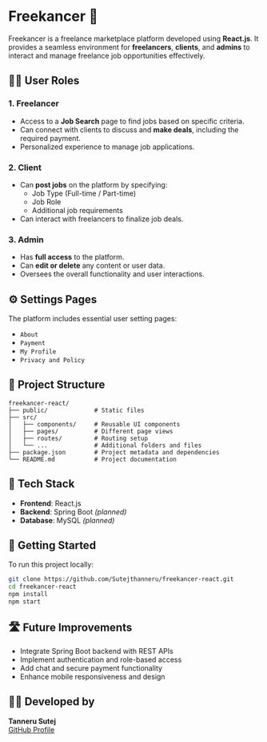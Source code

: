 # Freekancer 🎯
Freekancer is a freelance marketplace platform developed using **React.js**. It provides a seamless environment for **freelancers**, **clients**, and **admins** to interact and manage freelance job opportunities effectively.
## 🧑‍💻 User Roles
### 1. Freelancer
- Access to a **Job Search** page to find jobs based on specific criteria.
- Can connect with clients to discuss and **make deals**, including the required payment.
- Personalized experience to manage job applications.
### 2. Client
- Can **post jobs** on the platform by specifying:
  - Job Type (Full-time / Part-time)
  - Job Role
  - Additional job requirements
- Can interact with freelancers to finalize job deals.
### 3. Admin
- Has **full access** to the platform.
- Can **edit or delete** any content or user data.
- Oversees the overall functionality and user interactions.
## ⚙️ Settings Pages
The platform includes essential user setting pages:
- `About`
- `Payment`
- `My Profile`
- `Privacy and Policy`
## 📁 Project Structure
```
freekancer-react/
├── public/             # Static files
├── src/
│   ├── components/     # Reusable UI components
│   ├── pages/          # Different page views
│   ├── routes/         # Routing setup
│   └── ...             # Additional folders and files
├── package.json        # Project metadata and dependencies
└── README.md           # Project documentation
```
## 🚀 Tech Stack
- **Frontend**: React.js  
- **Backend**: Spring Boot *(planned)*  
- **Database**: MySQL *(planned)*
## 🔧 Getting Started
To run this project locally:
```bash
git clone https://github.com/Sutejthanneru/freekancer-react.git
cd freekancer-react
npm install
npm start
```
## 🛣️ Future Improvements
- Integrate Spring Boot backend with REST APIs
- Implement authentication and role-based access
- Add chat and secure payment functionality
- Enhance mobile responsiveness and design
## 👨‍💻 Developed by
**Tanneru Sutej**  
[GitHub Profile](https://github.com/Sutejthanneru)
